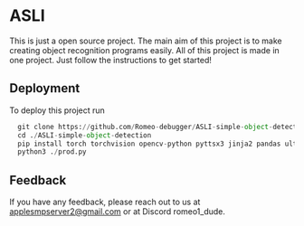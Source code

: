 
# ASLI
This is just a open source project. The main aim of this project is to make creating object recognition programs easily. All of this project is made in one project. Just follow the instructions to get started!



## Deployment

To deploy this project run

```python
  git clone https://github.com/Romeo-debugger/ASLI-simple-object-detection
  cd ./ASLI-simple-object-detection
  pip install torch torchvision opencv-python pyttsx3 jinja2 pandas ultralytics
  python3 ./prod.py
```


## Feedback

If you have any feedback, please reach out to us at applesmpserver2@gmail.com or at Discord romeo1_dude.
 

